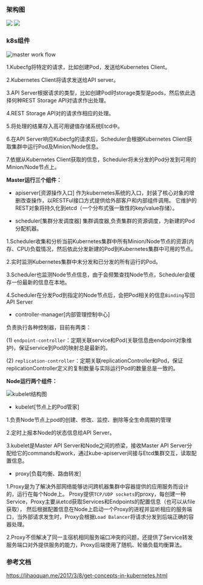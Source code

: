 ### 架构图
![](https://raw.githubusercontent.com/hapiman/gorice/master/k8s/structure.png)
![](https://raw.githubusercontent.com/hapiman/gorice/master/k8s/structure2.png)


### k8s组件

![master work flow](https://raw.githubusercontent.com/hapiman/gorice/master/k8s/master.png)

1.Kubecfg将特定的请求，比如创建Pod，发送给Kubernetes Client。

2.Kubernetes Client将请求发送给API server。

3.API Server根据请求的类型，比如创建Pod时storage类型是pods，然后依此选择何种REST Storage API对请求作出处理。

4.REST Storage API对的请求作相应的处理。

5.将处理的结果存入高可用键值存储系统Etcd中。

6.在API Server响应Kubecfg的请求后，Scheduler会根据Kubernetes Client获取集群中运行Pod及Minion/Node信息。

7.依据从Kubernetes Client获取的信息，Scheduler将未分发的Pod分发到可用的Minion/Node节点上。

**Master运行三个组件：**
* apiserver[资源操作入口]
作为kubernetes系统的入口，封装了核心对象的增删改查操作，以RESTFul接口方式提供给外部客户和内部组件调用。
它维护的REST对象将持久化到etcd（一个分布式强一致性的key/value存储）。

* scheduler[集群分发调度器]
集群调度器,负责集群的资源调度，为新建的Pod分配机器。

1.Scheduler收集和分析当前Kubernetes集群中所有Minion/Node节点的资源(内存、CPU)负载情况，然后依此分发新建的Pod到Kubernetes集群中可用的节点。

2.实时监测Kubernetes集群中未分发和已分发的所有运行的Pod。

3.Scheduler也监测Node节点信息，由于会频繁查找Node节点，Scheduler会缓存一份最新的信息在本地。

4.Scheduler在分发Pod到指定的Node节点后，会把Pod相关的信息`Binding`写回API Server

* controller-manager[内部管理控制中心]

负责执行各种控制器，目前有两类：

(1) `endpoint-controller`：定期关联service和Pod(关联信息由endpoint对象维护)，保证service到Pod的映射总是最新的。

(2) `replication-controller`：定期关联replicationController和Pod，保证replicationController定义的复制数量与实际运行Pod的数量总是一致的。

**Node运行两个组件：**

![kubelet结构图](https://raw.githubusercontent.com/hapiman/gorice/master/k8s/node.png)

* kubelet[节点上的Pod管家]

1.负责Node节点上pod的创建、修改、监控、删除等全生命周期的管理

2.定时上报本Node的状态信息给API Server。

3.kubelet是Master API Server和Node之间的桥梁，接收Master API Server分配给它的commands和work，通过kube-apiserver间接与Etcd集群交互，读取配置信息。
* proxy[负载均衡、路由转发]

1.Proxy是为了解决外部网络能够访问跨机器集群中容器提供的应用服务而设计的，运行在每个Node上。
Proxy提供`TCP/UDP sockets`的proxy，每创建一种Service，Proxy主要从etcd获取Services和Endpoints的配置信息（也可以从file获取），
然后根据配置信息在Node上启动一个Proxy的进程并监听相应的服务端口，当外部请求发生时，Proxy会根据`Load Balancer`将请求分发到后端正确的容器处理。

2.Proxy不但解决了同一主宿机相同服务端口冲突的问题，还提供了Service转发服务端口对外提供服务的能力，Proxy后端使用了随机、轮循负载均衡算法。

### 参考文档

https://lihaoquan.me/2017/3/8/get-concepts-in-kubernetes.html
